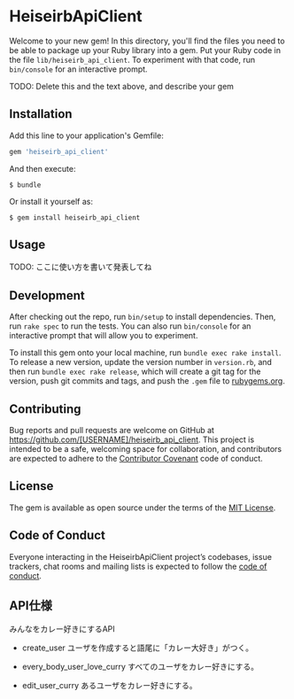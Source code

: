 # HeiseirbApiClient

Welcome to your new gem! In this directory, you'll find the files you need to be able to package up your Ruby library into a gem. Put your Ruby code in the file `lib/heiseirb_api_client`. To experiment with that code, run `bin/console` for an interactive prompt.

TODO: Delete this and the text above, and describe your gem

## Installation

Add this line to your application's Gemfile:

```ruby
gem 'heiseirb_api_client'
```

And then execute:

    $ bundle

Or install it yourself as:

    $ gem install heiseirb_api_client

## Usage

TODO: ここに使い方を書いて発表してね

## Development

After checking out the repo, run `bin/setup` to install dependencies. Then, run `rake spec` to run the tests. You can also run `bin/console` for an interactive prompt that will allow you to experiment.

To install this gem onto your local machine, run `bundle exec rake install`. To release a new version, update the version number in `version.rb`, and then run `bundle exec rake release`, which will create a git tag for the version, push git commits and tags, and push the `.gem` file to [rubygems.org](https://rubygems.org).

## Contributing

Bug reports and pull requests are welcome on GitHub at https://github.com/[USERNAME]/heiseirb_api_client. This project is intended to be a safe, welcoming space for collaboration, and contributors are expected to adhere to the [Contributor Covenant](http://contributor-covenant.org) code of conduct.

## License

The gem is available as open source under the terms of the [MIT License](https://opensource.org/licenses/MIT).

## Code of Conduct

Everyone interacting in the HeiseirbApiClient project’s codebases, issue trackers, chat rooms and mailing lists is expected to follow the [code of conduct](https://github.com/[USERNAME]/heiseirb_api_client/blob/master/CODE_OF_CONDUCT.md).

## API仕様
みんなをカレー好きにするAPI

- create_user
ユーザを作成すると語尾に「カレー大好き」がつく。

- every_body_user_love_curry
すべてのユーザをカレー好きにする。

- edit_user_curry
あるユーザをカレー好きにする。